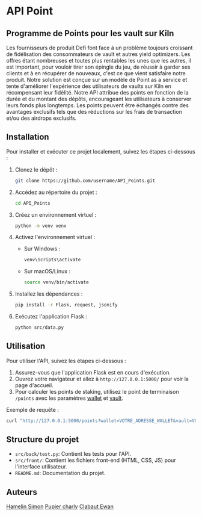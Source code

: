 # API Point

## Programme de Points pour les vault sur Kiln
Les fournisseurs de produit Defi font face à un problème toujours croissant de fidélisation des consommateurs de vault et autres yield optimizers. Les offres étant nombreuses et toutes plus rentables les unes que les autres, il est important, pour vouloir tirer son épingle du jeu, de réussir à garder ses clients et à en récupérer de nouveaux, c'est ce que vient satisfaire notre produit.
Notre solution est conçue sur un modèle de Point as a service et tente d'améliorer l'expérience des utilisateurs de vaults sur Kiln en récompensant leur fidélité. Notre API attribue des points en fonction de la durée et du montant des dépôts, encourageant les utilisateurs à conserver leurs fonds plus longtemps. Les points peuvent être échangés contre des avantages exclusifs tels que des réductions sur les frais de transaction et/ou des airdrops exclusifs.

## Installation

Pour installer et exécuter ce projet localement, suivez les étapes ci-dessous :

1. Clonez le dépôt :
    ```bash
    git clone https://github.com/username/API_Points.git
    ```

2. Accédez au répertoire du projet :
    ```bash
    cd API_Points
    ```

3. Créez un environnement virtuel :
    ```bash
    python -m venv venv
    ```

4. Activez l'environnement virtuel :
    - Sur Windows :
        ```bash
        venv\Scripts\activate
        ```
    - Sur macOS/Linux :
        ```bash
        source venv/bin/activate
        ```

5. Installez les dépendances :
    ```bash
    pip install -r Flask, request, jsonify
    ```

6. Exécutez l'application Flask :
    ```bash
    python src/data.py
    ```

## Utilisation

Pour utiliser l'API, suivez les étapes ci-dessous :

1. Assurez-vous que l'application Flask est en cours d'exécution.
2. Ouvrez votre navigateur et allez à `http://127.0.0.1:5000/` pour voir la page d'accueil.
3. Pour calculer les points de staking, utilisez le point de terminaison `/points` avec les paramètres [wallet](http://_vscodecontentref_/0) et [vault](http://_vscodecontentref_/1).

Exemple de requête :
```bash
curl "http://127.0.0.1:5000/points?wallet=VOTRE_ADRESSE_WALLET&vault=VOTRE_ADRESSE_VAULT"
```
## Structure du projet

- `src/back/test.py`: Contient les tests pour l'API.
- `src/front/`: Contient les fichiers front-end (HTML, CSS, JS) pour l'interface utilisateur.
- `README.md`: Documentation du projet.
  
## Auteurs

[Hamelin Simon](https://github.com/Simonhamel1)
[Pupier charly](https://github.com/charlyppr/)
[Clabaut Ewan](https://github.com/Clab-ewan)
